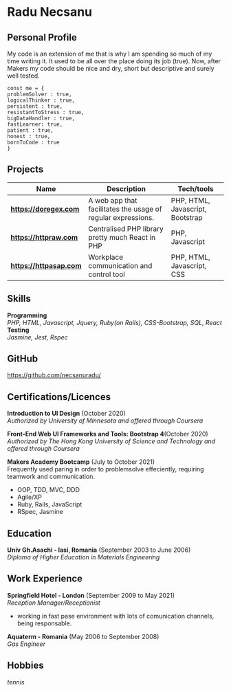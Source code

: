 # Radu Necsanu

## Personal Profile
My code is an extension of me that is why I am spending so much of my time writing it. It used to be all over the place doing its job (true). Now, after Makers my code should be nice and dry, short but descriptive and surely well tested.
```
const me = {
problemSolver : true,
logicalThinker : true,
persistent : true,
resistantToStress : true,
bigDataHandler : true,
fastLearner: true,
patient : true,
honest : true,
bornToCode : true
}
```

## Projects 
| Name                         | Description       | Tech/tools        |
| ---------------------------- | ----------------- | ----------------- |
| **https://doregex.com** | A web app that facilitates the usage of regular expressions. | PHP, HTML, Javascript, Bootstrap |
| **https://httpraw.com** | Centralised PHP library pretty much React in PHP| PHP, Javascript |
| **https://httpasap.com** | Workplace communication and control tool | PHP, HTML, Javascript, CSS |

## Skills
**Programming**<br />
_PHP, HTML, Javascript, Jquery, Ruby(on Rails), CSS-Bootstrap, SQL, React_<br />
**Testing**<br />
_Jasmine, Jest, Rspec_

## GitHub
https://github.com/necsanuradu/

## Certifications/Licences
**Introduction to UI Design** (October 2020)<br />
_Authorized by University of Minnesota and offered through Coursera_

**Front-End Web UI Frameworks and Tools: Bootstrap 4**(October 2020)<br />
_Authorized by The Hong Kong University of Science and Technology and offered through Coursera_

**Makers Academy Bootcamp** (July to October 2021)<br />
Frequently used paring in order to problemsolve effeciently, requiring teamwork and communication.
- OOP, TDD, MVC, DDD
- Agile/XP
- Ruby, Rails, JavaScript
- RSpec, Jasmine

## Education
**Univ Gh.Asachi - Iasi, Romania** (September 2003 to June 2006)<br />
_Diploma of Higher Education in Materials Engineering_


## Work Experience
**Springfield Hotel - London** (September 2009 to May 2021) <br />
_Reception Manager/Receptionist_
- working in fast pase environment with lots of comunication channels, being responsable.

**Aquaterm - Romania** (May 2006 to September 2008)<br />
_Gas Engineer_

## Hobbies
_tennis_
